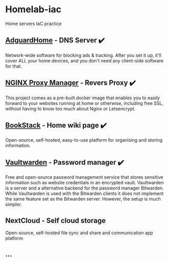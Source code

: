 # Homelab-iac
Home servers IaC practice


## [AdguardHome](https://github.com/AdguardTeam/AdGuardHome) - DNS Server ✔️
Network-wide software for blocking ads & tracking. After you set it up, it'll cover ALL your home devices, and you don't need any client-side software for that.


## [NGINX Proxy Manager](https://github.com/NginxProxyManager/nginx-proxy-manager) - Revers Proxy ✔️
This project comes as a pre-built docker image that enables you to easily forward to your websites running at home or otherwise, including free SSL, without having to know too much about Nginx or Letsencrypt.


## [BookStack](https://github.com/BookStackApp/BookStack) - Home wiki page ✔️
Open-source, self-hosted, easy-to-use platform for organising and storing information.


## [Vaultwarden](https://github.com/dani-garcia/vaultwarden) - Password manager ✔️
Free and open-source password management service that stores sensitive information such as website credentials in an encrypted vault. 
Vaultwarden is a server and a alternative backend for the password manager Bitwarden. While Vaultwarden is used with the Bitwarden clients it does not implement the same feature set as the Bitwarden server. However, the setup is much simpler.


## NextCloud - Self cloud storage
Open-source, self-hosted file sync and share and communication app platform


## ... 

